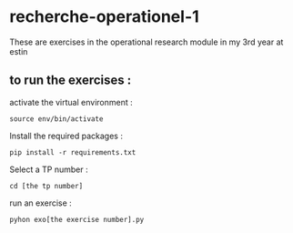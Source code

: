 # recherche-operationel-1
These are exercises in the operational research module in my 3rd year at estin

## to run the exercises :
activate the virtual environment :

```source env/bin/activate``` 

Install the required packages : 

```pip install -r requirements.txt``` 

Select a TP number :

```cd [the tp number]``` 

run an exercise :

```pyhon exo[the exercise number].py```

